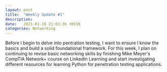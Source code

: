 ```yaml
---
layout: post
title:  "Weekly Update #1"
description: 
date:   2021-01-18 21:03:36 +0530
categories: Networking
---
```

Before I begin to delve into pentration testing, I want to ensure I know the basics and build a solid foundational framework. For this week, I plan on continuing to revise basic networking skills by finishing Mike Meyer's CompTIA Network+ course on LinkedIn Learning and start investigating different resources for learning Python for penetration testing applications.
